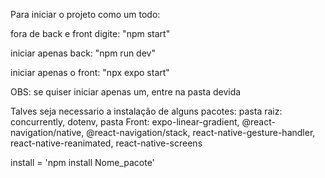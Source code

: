 Para iniciar o projeto como um todo:

fora de back e front digite: "npm start"

iniciar apenas back: "npm run dev"

iniciar apenas o front: "npx expo start"

OBS: se quiser iniciar apenas um, entre na pasta devida

Talves seja necessario a instalação de alguns pacotes: 
pasta raiz: concurrently, dotenv, 
pasta Front: expo-linear-gradient, @react-navigation/native, @react-navigation/stack, react-native-gesture-handler, react-native-reanimated, react-native-screens  

<!-- esses ultimos 5 não devem precisar baixar mas por via das duvidas. Eles são necessarios para a navegação horizontal -->

install = 'npm install Nome_pacote'